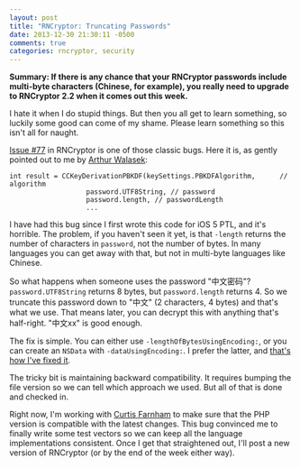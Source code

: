 ```yaml
---
layout: post
title: "RNCryptor: Truncating Passwords"
date: 2013-12-30 21:30:11 -0500
comments: true
categories: rncryptor, security
---
```


**Summary: If there is any chance that your RNCryptor passwords include multi-byte characters (Chinese, for example), you really need to upgrade to RNCryptor 2.2 when it comes out this week.**

I hate it when I do stupid things. But then you all get to learn something, so luckily some good can come of my shame. Please learn something so this isn't all for naught.

[Issue #77](https://github.com/rnapier/RNCryptor/issues/77) in RNCryptor is one of those classic bugs. Here it is, as gently pointed out to me by [Arthur Walasek](https://github.com/arthurwalasek):

``` objc
int result = CCKeyDerivationPBKDF(keySettings.PBKDFAlgorithm,      // algorithm
                   password.UTF8String, // password
                   password.length, // passwordLength
                   ...
```

I have had this bug since I first wrote this code for iOS 5 PTL, and it's horrible. The problem, if you haven't seen it yet, is that `-length` returns the number of characters in `password`, not the number of bytes. In many languages you can get away with that, but not in multi-byte languages like Chinese.
<!-- more -->
So what happens when someone uses the password "中文密码"? `password.UTF8String` returns 8 bytes, but `password.length` returns 4. So we truncate this password down to "中文" (2 characters, 4 bytes) and that's what we use. That means later, you can decrypt this with anything that's half-right. "中文xx" is good enough.

The fix is simple. You can either use `-lengthOfBytesUsingEncoding:`, or you can create an `NSData` with `-dataUsingEncoding:`. I prefer the latter, and [that's how I've fixed it](https://github.com/rnapier/RNCryptor/commit/2c3cae0e677c1aa4d841b655c82bcb0d4086bd60).

The tricky bit is maintaining backward compatibility. It requires bumping the file version so we can tell which approach we used. But all of that is done and checked in.

Right now, I'm working with [Curtis Farnham](https://github.com/curtisdf) to make sure that the PHP version is compatible with the latest changes. This bug convinced me to finally write some test vectors so we can keep all the language implementations consistent. Once I get that straightened out, I'll post a new version of RNCryptor (or by the end of the week either way).